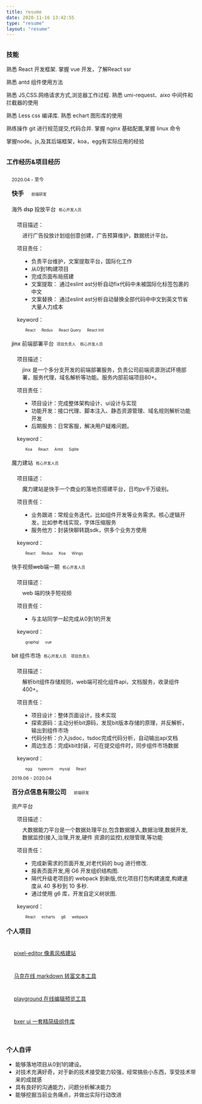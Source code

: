 ```yaml
---
title: resume
date: 2020-11-16 13:42:55
type: "resume"
layout: "resume"
---
```

<style>
    .resume-content {
        padding: 0 24px;
    }

    .company {
        display: inline-block;
        font-size: 16px;
        font-weight: 600;
        margin-right: 12px !important;
    }

    .tag {
        font-size: 10px;
        margin-left: 4px;
        display: inline-block;
        padding: 0px 4px;
        border-radius: 4px;
        border: 1px solid var(--shadowColor)
    }

    .tag-yellow {
        color: var(--yellow);
    }

    .tag-orange {
        color: var(--orange);
    }

    .tag-red {
        color: var(--red);
    }

    .tag-magenta {
        color: var(--magenta);
    }

    .tag-violet {
        color: var(--violet);
    }

    .tag-blue {
        color: var(--blue);
    }

    .tag-cyan {
        color: var(--cyan);
    }

    .tag-green {
        color: var(--green);
    }


    .time {
        font-size: 12px;
    }

    .container {
        position: relative;
        margin-left: 1em;
        margin-bottom: -14px;
        padding-top: 2px;
    }

    .container div {
        margin: 8px 0;
    }

    .container::after {
        content: '';
        position: absolute;
        background-color: var(--cyan);
        width: 6px;
        height: 6px;
        display: block;
        border-radius: 50%;
        left: -20px;
        top: 15px;
        bottom: 0;
        z-index: 1;
    }

    .container::before {
        content: '';
        position: absolute;
        background-color: var(--shadowColor);
        width: 2px;
        display: block;
        left: -18px;
        top: 0;
        bottom: 0;
    }

    .list {}

    .list .item .name {
        font-size: 14px;
        font-weight: 500;
    }

    .list .item .desc {
        font-size: 14px;
        margin: 14px;
        margin-left: 28px;
    }

    .list .item .desc::before {
        font-size: 14px;
        margin-left: -14px;
        margin-bottom: 8px;
        display: block;
        content: '项目描述：';
    }

    .list .item .me {
        font-size: 14px;
        margin: 14px;
        margin-left: 28px;
    }

    .list .item .me::before {
        font-size: 14px;
        margin-left: -14px;
        margin-bottom: 8px;
        content: '项目责任：';
        display: block;
    }

    .list .item .key {
        font-size: 14px;
        margin: 14px;
        margin-left: 28px;
    }

    .list .item .key::before {
        font-size: 14px;
        margin-left: -14px;
        margin-bottom: 8px;
        content: 'keyword：';
        display: block;
    }

    h3 {
        position: relative;
        margin-top: 32px;
    }

    h3::after {
        content: '';
        position: absolute;
        background-color: var(--cyan);
        width: 13px;
        height: 13px;
        display: block;
        border-radius: 50%;
        left: -20px;
        top: 4.5px;
        bottom: 0;
    }

    .private {
        display: flex;
        flex-wrap: wrap;
        font-size: 14px;
        padding: 0;
    }

    .private li {
        list-style: none;
        width: 327px;
        padding: 12px;
        margin: 8px;
        cursor: pointer;
    }

    .evaluation {
        font-size: 14px;
    }

    @media only screen and (max-width: 768px) {

        .desc,
        .me,
        li {
            line-height: 2;
        }

        ul {
            padding: 0 12px;
        }
    }
</style>


<h3>
    技能
</h3>

<p>熟悉 React 开发框架. 掌握 vue 开发，了解React ssr</p>
<p>熟悉 antd 组件使用方法</p>
<p>熟悉 JS,CSS.网络请求方式,浏览器工作过程. 熟悉 umi-request、aixo 中间件和拦截器的使用</p>
<p>熟悉 Less css 编译库. 熟悉 echart 图形库的使用</p>
<p>熟练操作 git 进行规范提交,代码合并. 掌握 nginx 基础配置,掌握 linux 命令</p>
<p>掌握node。js,及其后端框架，koa，egg有实际应用的经验</p>

<h3>
    工作经历&项目经历
</h3>

<div class="container">
    <div class="info">
        <div class="time">2020.04 - 至今</div>
        <div class="company">快手 </div>
        <div class="tag">前端研发</div>
    </div>
    <div class="list">
        <div class="item">
            <div class="name">海外 dsp 投放平台
                <div class="tag">核心开发人员</div>
            </div>
            <div class="desc">进行广告投放计划组创意创建，广告预算维护，数据统计平台。</div>
            <div class="me">
                <ul>
                    <li>负责平台维护，文案提取平台，国际化工作</li>
                    <li>从0到1构建项目</li>
                    <li>完成页面布局搭建</li>
                    <li>文案提取： 通过eslint ast分析自动fix代码中未被国际化标签包裹的中文</li>
                    <li>文案替换： 通过eslint ast分析自动替换全部代码中中文到英文节省大量人力成本</li>
                </ul>
            </div>
            <div class="key">
                <span class="tag">React</span>
                <span class="tag">Redux</span>
                <span class="tag">React Query</span>
                <span class="tag">React Intl</span>
            </div>
        </div>
        <div class="item">
            <div class="name">jinx 前端部署平台
                <div class="tag">项目负责人</div>
                <div class="tag">核心开发人员</div>
            </div>
            <div class="desc">jinx 是一个多分支开发的前端部署服务，负责公司前端资源测试环境部署，服务代理，域名解析等功能。服务内部前端项目80+。</div>
            <div class="me">
                <ul>
                    <li>项目设计：完成整体架构设计、ui设计与实现</li>
                    <li>功能开发：接口代理、脚本注入、静态资源管理、域名规则解析功能开发</li>
                    <li>后期服务：日常客服，解决用户疑难问题。</li>
                </ul>
            </div>
            <div class="key">
                <span class="tag">Koa</span>
                <span class="tag">React</span>
                <span class="tag">Antd</span>
                <span class="tag">Sqlite</span>
            </div>
        </div>
        <div class="item">
            <div class="name">魔力建站
                <div class="tag">核心开发人员</div>
            </div>
            <div class="desc">魔力建站是快手一个商业的落地页搭建平台，日均pv千万级别。</div>
            <div class="me">
                <ul>
                    <li>
                        业务跟进：常规业务迭代，比如组件开发等业务需求。核心逻辑开发，比如参考线实现，字体压缩服务</li>
                    </li>
                    <li>
                        服务他方：封装快聊转跳sdk，供多个业务方使用
                    </li>
                </ul>
            </div>
            <div class="key">
                <span class="tag">React</span>
                <span class="tag">Redux</span>
                <span class="tag">Koa</span>
                <span class="tag">Wings</span>
            </div>
        </div>
        <div class="item">
            <div class="name">快手视频web端一期
                <div class="tag">核心开发人员</div>
            </div>
            <div class="desc">web 端的快手短视频</div>
            <div class="me">
                <ul>
                    <li>与主站同学一起完成从0到1的开发</li>
                </ul>
            </div>
            <div class="key">
                <span class="tag">graphql</span>
                <span class="tag">vue</span>
            </div>
        </div>
        <div class="item">
            <div class="name">bit 组件市场
                <div class="tag">核心开发人员</div>
                <div class="tag">项目负责人</div>
            </div>
            <div class="desc">解析bit组件存储规则，web端可视化组件api，文档服务，收录组件400+。</div>
            <div class="me">
                <ul>
                    <li>项目设计：整体页面设计，技术实现</li>
                    <li>探索源码：主动分析bit源码，发现bit版本存储的原理，并反解析，输出到组件市场</li>
                    <li>代码分析：介入jsdoc，tsdoc完成代码分析，自动输出api文档</li>
                    <li>周边生态：完成kbit封装，可在提交组件时，同步组件市场数据</li>
                </ul>
            </div>
            <div class="key">
                <span class="tag">egg</span>
                <span class="tag">typeorm</span>
                <span class="tag">mysql</span>
                <span class="tag">React</span>
            </div>
        </div>
    </div>
</div>

<div class="container">
    <div class="info">
        <div class="time">2019.06 - 2020.04</div>
        <div class="company">百分点信息有限公司 </div>
        <div class="tag">前端研发</div>
    </div>
    <div class="list">
        <div class="item">
            <div class="name">资产平台</div>
            <div class="desc">大数据能力平台是一个数据处理平台,包含数据接入,数据治理,数据开发,数据监控(接入,治理,开发,硬件
                资源的监控),权限管理,等功能</div>
            <div class="me">
                <ul>
                    <li>
                        完成新需求的页面开发,对老代码的 bug 进行修改.
                    </li>
                    <li>
                        报表页面开发,用 G6 开发组织结构图.
                    </li>
                    <li>
                        隔代升级老项目的 webpack 到新版,优化项目打包构建速度,构建速度从 40 多秒到
                        10 多秒.
                    </li>
                    <li>
                        通过使用 g6 库，开发自定义树状图.
                    </li>
                </ul>
            </div>
            <div class="key">
                <span class="tag">React</span>
                <span class="tag">echarts</span>
                <span class="tag">g6</span>
                <span class="tag">webpack</span>
            </div>
        </div>
    </div>
</div>

<h3>个人项目</h3>

<ul class="private">
    <li><a href="https://suxin2017.github.io/pixel-editor/">pixel-editor 像素风格建站</a></li>
    <li><a href="https://suxin2017.github.io/markdown-website/#/">马克在线 markdown 转富文本工具</a></li>
    <li><a href="https://github.com/suxin2017/code-playground">playground 在线编辑预览工具</a></li>
    <li><a href="https://suxin2017.github.io/bxer-ui/?path=/docs/%E4%BB%8B%E7%BB%8D--page">
            bxer ui 一套精简级组件库</a></li>
</ul>


<h3>个人自评</h3>

<ul class="evaluation">
    <li>能够落地项目从0到1的建设。</li>
    <li>对技术充满好奇，对于新的技术接受能力较强，经常搞些小东西，享受技术带来的成就感</li>
    <li>具有良好的沟通能力，问题分析解决能力</li>
    <li>能够挖掘当前业务痛点，并做出实际行动改进</li>
</ul>